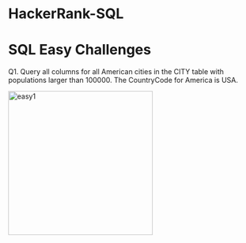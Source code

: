 # HackerRank-SQL

# SQL Easy Challenges

Q1. Query all columns for all American cities in the CITY table with populations larger than 100000. The CountryCode for America is USA. 

<img width="292" alt="easy1" src="https://github.com/Maidira/HackerRank-SQL/assets/60576485/084f7a1e-b6c8-494d-a666-ef9185e670df">

